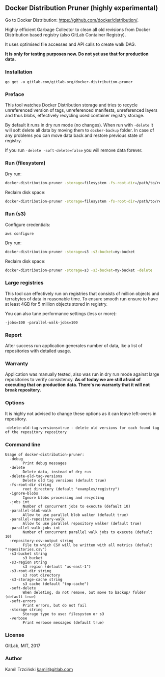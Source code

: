 ## Docker Distribution Pruner (highly experimental)

Go to Docker Distribution: https://github.com/docker/distribution/.

Highly efficient Garbage Collector to clean all old revisions from Docker Distribution based registry (also GitLab Container Registry).

It uses optimised file accesses and API calls to create walk DAG.

**It is only for testing purposes now. Do not yet use that for production data.**

### Installation

```
go get -u gitlab.com/gitlab-org/docker-distribution-pruner
```

### Preface

This tool watches Docker Distribution storage and tries to recycle unreferenced version of tags, unreferenced manifests,
unreferenced layers and thus blobs, effectively recycling used container registry storage.

By default it runs in dry run mode (no changes). When run with `-delete` it will soft delete all data by moving them to
`docker-backup` folder. In case of any problems you can move data back and restore previous state of registry.

If you run `-delete -soft-delete=false` you will remove data forever.

### Run (filesystem)

Dry run:

```bash
docker-distribution-pruner -storage=filesystem -fs-root-dir=/path/to/registry/storage
```

Reclaim disk space:

```bash
docker-distribution-pruner -storage=filesystem -fs-root-dir=/path/to/registry/storage -delete
```

### Run (s3)

Configure credentials:
```
aws configure
```

Dry run:

```bash
docker-distribution-pruner -storage=s3 -s3-bucket=my-bucket
```

Reclaim disk space:

```bash
docker-distribution-pruner -storage=s3 -s3-bucket=my-bucket -delete
```

### Large registries

This tool can effectively run on registries that consists of million objects and terrabytes of data in reasonable time.
To ensure smooth run ensure to have at least 4GB for 5 million objects stored in registry.

You can also tune performance settings (less or more):
```
-jobs=100 -parallel-walk-jobs=100
```

### Report

After success run application generates number of data, lke a list of repositories with detailed usage.

### Warranty

Application was manually tested, also was run in dry run mode against large repositories to verify consistency.
**As of today we are still afraid of executing that on production data. There's no warranty that it will not break repository.**

### Options

It is highly not advised to change these options as it can leave left-overs in repository.

```
-delete-old-tag-versions=true - delete old versions for each found tag of the repository repository
```

### Command line

```
Usage of docker-distribution-pruner:
  -debug
    	Print debug messages
  -delete
    	Delete data, instead of dry run
  -delete-old-tag-versions
    	Delete old tag versions (default true)
  -fs-root-dir string
    	root directory (default "examples/registry")
  -ignore-blobs
    	Ignore blobs processing and recycling
  -jobs int
    	Number of concurrent jobs to execute (default 10)
  -parallel-blob-walk
    	Allow to use parallel blob walker (default true)
  -parallel-repository-walk
    	Allow to use parallel repository walker (default true)
  -parallel-walk-jobs int
    	Number of concurrent parallel walk jobs to execute (default 10)
  -repository-csv-output string
    	File to which CSV will be written with all metrics (default "repositories.csv")
  -s3-bucket string
    	s3 bucket
  -s3-region string
    	s3 region (default "us-east-1")
  -s3-root-dir string
    	s3 root directory
  -s3-storage-cache string
    	s3 cache (default "tmp-cache")
  -soft-delete
    	When deleting, do not remove, but move to backup/ folder (default true)
  -soft-errors
    	Print errors, but do not fail
  -storage string
    	Storage type to use: filesystem or s3
  -verbose
    	Print verbose messages (default true)
```

### License

GitLab, MIT, 2017

### Author

Kamil Trzciński <kamil@gitlab.com>
